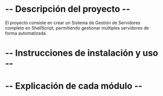 # -- Descripción del proyecto --

El proyecto consiste en crear un Sistema de Gestión de Servidores completo en ShellScript, permitiendo gestionar múltiples servidores de forma automatizada.

# -- Instrucciones de instalación y uso --


# -- Explicación de cada módulo --

